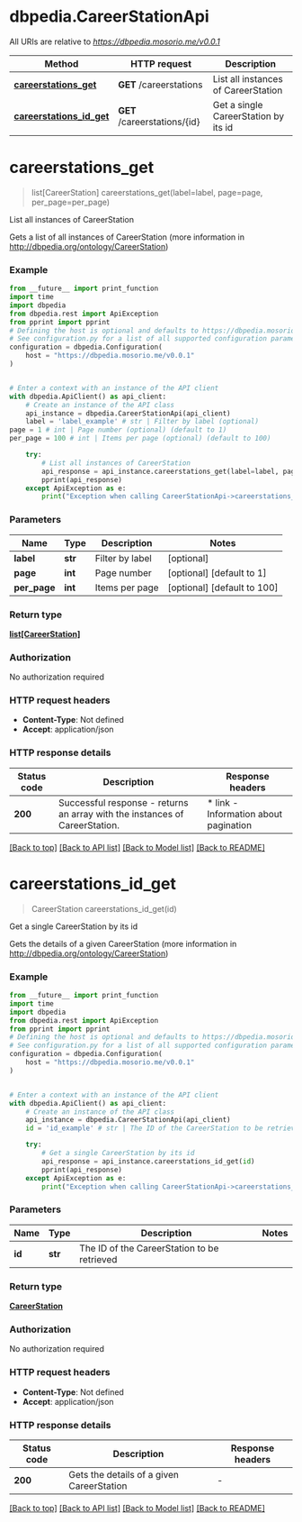 # dbpedia.CareerStationApi

All URIs are relative to *https://dbpedia.mosorio.me/v0.0.1*

Method | HTTP request | Description
------------- | ------------- | -------------
[**careerstations_get**](CareerStationApi.md#careerstations_get) | **GET** /careerstations | List all instances of CareerStation
[**careerstations_id_get**](CareerStationApi.md#careerstations_id_get) | **GET** /careerstations/{id} | Get a single CareerStation by its id


# **careerstations_get**
> list[CareerStation] careerstations_get(label=label, page=page, per_page=per_page)

List all instances of CareerStation

Gets a list of all instances of CareerStation (more information in http://dbpedia.org/ontology/CareerStation)

### Example

```python
from __future__ import print_function
import time
import dbpedia
from dbpedia.rest import ApiException
from pprint import pprint
# Defining the host is optional and defaults to https://dbpedia.mosorio.me/v0.0.1
# See configuration.py for a list of all supported configuration parameters.
configuration = dbpedia.Configuration(
    host = "https://dbpedia.mosorio.me/v0.0.1"
)


# Enter a context with an instance of the API client
with dbpedia.ApiClient() as api_client:
    # Create an instance of the API class
    api_instance = dbpedia.CareerStationApi(api_client)
    label = 'label_example' # str | Filter by label (optional)
page = 1 # int | Page number (optional) (default to 1)
per_page = 100 # int | Items per page (optional) (default to 100)

    try:
        # List all instances of CareerStation
        api_response = api_instance.careerstations_get(label=label, page=page, per_page=per_page)
        pprint(api_response)
    except ApiException as e:
        print("Exception when calling CareerStationApi->careerstations_get: %s\n" % e)
```

### Parameters

Name | Type | Description  | Notes
------------- | ------------- | ------------- | -------------
 **label** | **str**| Filter by label | [optional] 
 **page** | **int**| Page number | [optional] [default to 1]
 **per_page** | **int**| Items per page | [optional] [default to 100]

### Return type

[**list[CareerStation]**](CareerStation.md)

### Authorization

No authorization required

### HTTP request headers

 - **Content-Type**: Not defined
 - **Accept**: application/json

### HTTP response details
| Status code | Description | Response headers |
|-------------|-------------|------------------|
**200** | Successful response - returns an array with the instances of CareerStation. |  * link - Information about pagination <br>  |

[[Back to top]](#) [[Back to API list]](../README.md#documentation-for-api-endpoints) [[Back to Model list]](../README.md#documentation-for-models) [[Back to README]](../README.md)

# **careerstations_id_get**
> CareerStation careerstations_id_get(id)

Get a single CareerStation by its id

Gets the details of a given CareerStation (more information in http://dbpedia.org/ontology/CareerStation)

### Example

```python
from __future__ import print_function
import time
import dbpedia
from dbpedia.rest import ApiException
from pprint import pprint
# Defining the host is optional and defaults to https://dbpedia.mosorio.me/v0.0.1
# See configuration.py for a list of all supported configuration parameters.
configuration = dbpedia.Configuration(
    host = "https://dbpedia.mosorio.me/v0.0.1"
)


# Enter a context with an instance of the API client
with dbpedia.ApiClient() as api_client:
    # Create an instance of the API class
    api_instance = dbpedia.CareerStationApi(api_client)
    id = 'id_example' # str | The ID of the CareerStation to be retrieved

    try:
        # Get a single CareerStation by its id
        api_response = api_instance.careerstations_id_get(id)
        pprint(api_response)
    except ApiException as e:
        print("Exception when calling CareerStationApi->careerstations_id_get: %s\n" % e)
```

### Parameters

Name | Type | Description  | Notes
------------- | ------------- | ------------- | -------------
 **id** | **str**| The ID of the CareerStation to be retrieved | 

### Return type

[**CareerStation**](CareerStation.md)

### Authorization

No authorization required

### HTTP request headers

 - **Content-Type**: Not defined
 - **Accept**: application/json

### HTTP response details
| Status code | Description | Response headers |
|-------------|-------------|------------------|
**200** | Gets the details of a given CareerStation |  -  |

[[Back to top]](#) [[Back to API list]](../README.md#documentation-for-api-endpoints) [[Back to Model list]](../README.md#documentation-for-models) [[Back to README]](../README.md)

